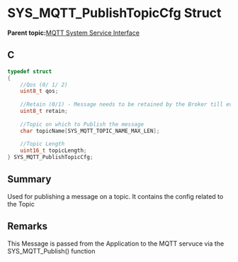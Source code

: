# SYS\_MQTT\_PublishTopicCfg Struct

**Parent topic:**[MQTT System Service Interface](GUID-B5FCF623-E7FF-4626-AA04-20BCC3916E44.md)

## C

```c
typedef struct
{
    //Qos (0/ 1/ 2)
    uint8_t qos;
    
    //Retain (0/1) - Message needs to be retained by the Broker till every subscriber receives it
    uint8_t retain;
    
    //Topic on which to Publish the message
    char topicName[SYS_MQTT_TOPIC_NAME_MAX_LEN];
    
    //Topic Length
    uint16_t topicLength;
} SYS_MQTT_PublishTopicCfg;

```

## Summary

Used for publishing a message on a topic. It contains the config related to the Topic

## Remarks

This Message is passed from the Application to the MQTT servuce via the SYS\_MQTT\_Publish\(\) function

